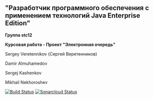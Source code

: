 ## "Разработчик программного обеспечения с применением технологий Java Enterprise Edition"

**Группа stc12**

**Курсовая работа - Проект "Электронная очередь"**

Sergey Veretennikov (Сергей Веретенников)

Damir Almuhamedov

Sergej Kashenkov

Mikhail Nekhoroshev


[![Build Status](https://travis-ci.org/Sergey-Veretennikov/Project-ElectronicQueue.svg?branch=develop)](https://travis-ci.org/Sergey-Veretennikov/Project-ElectronicQueue)
[![Sonarcloud Status](https://sonarcloud.io/api/project_badges/measure?project=stc12-LaboratoryWork%3Adevelop&metric=alert_status)](https://sonarcloud.io/organizations/sergey-veretennikov-github/projects)

